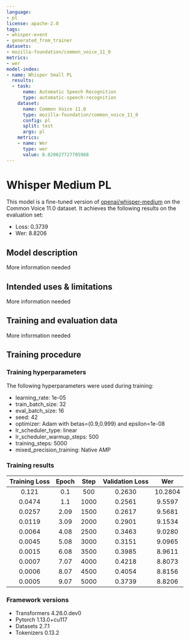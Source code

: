 ```yaml
---
language:
- pl
license: apache-2.0
tags:
- whisper-event
- generated_from_trainer
datasets:
- mozilla-foundation/common_voice_11_0
metrics:
- wer
model-index:
- name: Whisper Small PL
  results:
  - task:
      name: Automatic Speech Recognition
      type: automatic-speech-recognition
    dataset:
      name: Common Voice 11.0
      type: mozilla-foundation/common_voice_11_0
      config: pl
      split: test
      args: pl
    metrics:
    - name: Wer
      type: wer
      value: 8.820627727705968
---
```


<!-- This model card has been generated automatically according to the information the Trainer had access to. You
should probably proofread and complete it, then remove this comment. -->

# Whisper Medium PL

This model is a fine-tuned version of [openai/whisper-medium](https://huggingface.co/openai/whisper-medium) on the Common Voice 11.0 dataset.
It achieves the following results on the evaluation set:
- Loss: 0.3739
- Wer: 8.8206

## Model description

More information needed

## Intended uses & limitations

More information needed

## Training and evaluation data

More information needed

## Training procedure

### Training hyperparameters

The following hyperparameters were used during training:
- learning_rate: 1e-05
- train_batch_size: 32
- eval_batch_size: 16
- seed: 42
- optimizer: Adam with betas=(0.9,0.999) and epsilon=1e-08
- lr_scheduler_type: linear
- lr_scheduler_warmup_steps: 500
- training_steps: 5000
- mixed_precision_training: Native AMP

### Training results

| Training Loss | Epoch | Step | Validation Loss | Wer     |
|:-------------:|:-----:|:----:|:---------------:|:-------:|
| 0.121         | 0.1   | 500  | 0.2630          | 10.2804 |
| 0.0474        | 1.1   | 1000 | 0.2561          | 9.5597  |
| 0.0257        | 2.09  | 1500 | 0.2617          | 9.5681  |
| 0.0119        | 3.09  | 2000 | 0.2901          | 9.1534  |
| 0.0064        | 4.08  | 2500 | 0.3463          | 9.0280  |
| 0.0045        | 5.08  | 3000 | 0.3151          | 9.0965  |
| 0.0015        | 6.08  | 3500 | 0.3985          | 8.9611  |
| 0.0007        | 7.07  | 4000 | 0.4218          | 8.8073  |
| 0.0006        | 8.07  | 4500 | 0.4054          | 8.8156  |
| 0.0005        | 9.07  | 5000 | 0.3739          | 8.8206  |


### Framework versions

- Transformers 4.26.0.dev0
- Pytorch 1.13.0+cu117
- Datasets 2.7.1
- Tokenizers 0.13.2
